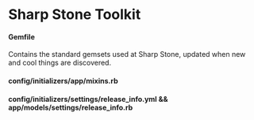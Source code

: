 # Sharp Stone Toolkit

#### Gemfile ####

Contains the standard gemsets used at Sharp Stone, updated when new and cool things are discovered.

#### config/initializers/app/mixins.rb ####

#### config/initializers/settings/release_info.yml && app/models/settings/release_info.rb ####



